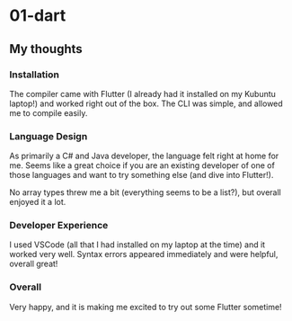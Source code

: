 # 01-dart

## My thoughts

### Installation

The compiler came with Flutter (I already had it installed on my Kubuntu laptop!) and worked right out of the box. The CLI was simple, and allowed me to compile easily.

### Language Design

As primarily a C# and Java developer, the language felt right at home for me. Seems like a great choice if you are an existing developer of one of those languages and want to try something else (and dive into Flutter!).

No array types threw me a bit (everything seems to be a list?), but overall enjoyed it a lot.

### Developer Experience

I used VSCode (all that I had installed on my laptop at the time) and it worked very well. Syntax errors appeared immediately and were helpful, overall great!

### Overall

Very happy, and it is making me excited to try out some Flutter sometime!